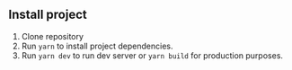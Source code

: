 ## Install project

1. Clone repository
2. Run `yarn` to install project dependencies.
3. Run `yarn dev` to run dev server or `yarn build` for production purposes.

